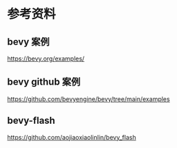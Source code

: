 # 参考资料
## bevy 案例
https://bevy.org/examples/

## bevy github 案例 

https://github.com/bevyengine/bevy/tree/main/examples

## bevy-flash

https://github.com/aojiaoxiaolinlin/bevy_flash